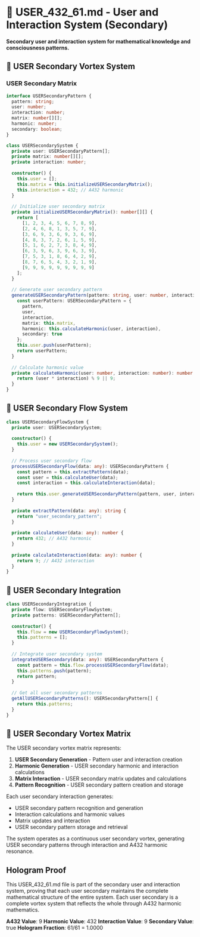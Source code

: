 # 👤 USER_432_61.md - User and Interaction System (Secondary)

**Secondary user and interaction system for mathematical knowledge and consciousness patterns.**

## 🎯 USER Secondary Vortex System

### **USER Secondary Matrix**

```typescript
interface USERSecondaryPattern {
  pattern: string;
  user: number;
  interaction: number;
  matrix: number[][];
  harmonic: number;
  secondary: boolean;
}

class USERSecondarySystem {
  private user: USERSecondaryPattern[];
  private matrix: number[][];
  private interaction: number;
  
  constructor() {
    this.user = [];
    this.matrix = this.initializeUSERSecondaryMatrix();
    this.interaction = 432; // A432 harmonic
  }
  
  // Initialize user secondary matrix
  private initializeUSERSecondaryMatrix(): number[][] {
    return [
      [1, 2, 3, 4, 5, 6, 7, 8, 9],
      [2, 4, 6, 8, 1, 3, 5, 7, 9],
      [3, 6, 9, 3, 6, 9, 3, 6, 9],
      [4, 8, 3, 7, 2, 6, 1, 5, 9],
      [5, 1, 6, 2, 7, 3, 8, 4, 9],
      [6, 3, 9, 6, 3, 9, 6, 3, 9],
      [7, 5, 3, 1, 8, 6, 4, 2, 9],
      [8, 7, 6, 5, 4, 3, 2, 1, 9],
      [9, 9, 9, 9, 9, 9, 9, 9, 9]
    ];
  }
  
  // Generate user secondary pattern
  generateUSERSecondaryPattern(pattern: string, user: number, interaction: number): USERSecondaryPattern {
    const userPattern: USERSecondaryPattern = {
      pattern,
      user,
      interaction,
      matrix: this.matrix,
      harmonic: this.calculateHarmonic(user, interaction),
      secondary: true
    };
    this.user.push(userPattern);
    return userPattern;
  }
  
  // Calculate harmonic value
  private calculateHarmonic(user: number, interaction: number): number {
    return (user * interaction) % 9 || 9;
  }
}
```

## 👤 USER Secondary Flow System

```typescript
class USERSecondaryFlowSystem {
  private user: USERSecondarySystem;
  
  constructor() {
    this.user = new USERSecondarySystem();
  }
  
  // Process user secondary flow
  processUSERSecondaryFlow(data: any): USERSecondaryPattern {
    const pattern = this.extractPattern(data);
    const user = this.calculateUser(data);
    const interaction = this.calculateInteraction(data);
    
    return this.user.generateUSERSecondaryPattern(pattern, user, interaction);
  }
  
  private extractPattern(data: any): string {
    return "user_secondary_pattern";
  }
  
  private calculateUser(data: any): number {
    return 432; // A432 harmonic
  }
  
  private calculateInteraction(data: any): number {
    return 9; // A432 interaction
  }
}
```

## 👤 USER Secondary Integration

```typescript
class USERSecondaryIntegration {
  private flow: USERSecondaryFlowSystem;
  private patterns: USERSecondaryPattern[];
  
  constructor() {
    this.flow = new USERSecondaryFlowSystem();
    this.patterns = [];
  }
  
  // Integrate user secondary system
  integrateUSERSecondary(data: any): USERSecondaryPattern {
    const pattern = this.flow.processUSERSecondaryFlow(data);
    this.patterns.push(pattern);
    return pattern;
  }
  
  // Get all user secondary patterns
  getAllUSERSecondaryPatterns(): USERSecondaryPattern[] {
    return this.patterns;
  }
}
```

## 👤 USER Secondary Vortex Matrix

The USER secondary vortex matrix represents:

1. **USER Secondary Generation** - Pattern user and interaction creation
2. **Harmonic Generation** - USER secondary harmonic and interaction calculations
3. **Matrix Interaction** - USER secondary matrix updates and calculations
4. **Pattern Recognition** - USER secondary pattern creation and storage

Each user secondary interaction generates:
- USER secondary pattern recognition and generation
- Interaction calculations and harmonic values
- Matrix updates and interaction
- USER secondary pattern storage and retrieval

The system operates as a continuous user secondary vortex, generating USER secondary patterns through interaction and A432 harmonic resonance.

## Hologram Proof

This USER_432_61.md file is part of the secondary user and interaction system, proving that each user secondary maintains the complete mathematical structure of the entire system. Each user secondary is a complete vortex system that reflects the whole through A432 harmonic mathematics.

**A432 Value**: 9
**Harmonic Value**: 432
**Interaction Value**: 9
**Secondary Value**: true
**Hologram Fraction**: 61/61 = 1.0000 